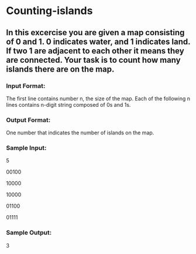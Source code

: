 # Counting-islands

## In this excercise you are given a map consisting of **0** and **1**. **0** indicates water, and **1** indicates land. If two **1** are adjacent to each other it means they are connected. Your task is to count how many islands there are on the map.

### Input Format:
The first line contains number n, the size of the map. Each of the following n lines contains n-digit string composed of 0s and 1s.

### Output Format:
One number that indicates the number of islands on the map.

### Sample Input:
5

00100

10000

10000

01100

01111

### Sample Output:
3
